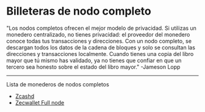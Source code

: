 # Billeteras de nodo completo

"Los nodos completos ofrecen el mejor modelo de privacidad. Si utilizas un monedero centralizado, no tienes privacidad: el proveedor del monedero conoce todas tus transacciones y direcciones. Con un nodo completo, se descargan todos los datos de la cadena de bloques y solo se consultan las direcciones y transacciones localmente. Cuando tienes una copia del libro mayor que tú mismo has validado, ya no tienes que confiar en que un tercero sea honesto sobre el estado del libro mayor." -Jameson Lopp

---

Lista de monederos de nodos completos

- [Zcashd](https://electriccoin.co/zcashd/)
- [Zecwallet Full node](https://www.zecwallet.co/fullnode.html)
